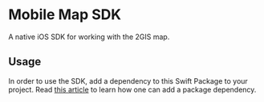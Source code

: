 # Mobile Map SDK

A native iOS SDK for working with the 2GIS map.

## Usage

In order to use the SDK, add a dependency to this Swift Package to your project.
Read [this article](https://developer.apple.com/documentation/swift_packages/adding_package_dependencies_to_your_app) to learn how one can add a package dependency.
